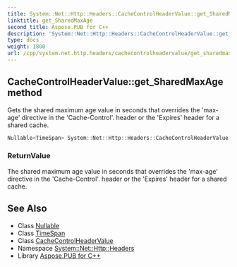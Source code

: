 ```yaml
---
title: System::Net::Http::Headers::CacheControlHeaderValue::get_SharedMaxAge method
linktitle: get_SharedMaxAge
second_title: Aspose.PUB for C++
description: 'System::Net::Http::Headers::CacheControlHeaderValue::get_SharedMaxAge method. Gets the shared maximum age value in seconds that overrides the ''max-age'' directive in the ''Cache-Control''. header or the ''Expires'' header for a shared cache in C++.'
type: docs
weight: 1800
url: /cpp/system.net.http.headers/cachecontrolheadervalue/get_sharedmaxage/
---
```

## CacheControlHeaderValue::get_SharedMaxAge method


Gets the shared maximum age value in seconds that overrides the 'max-age' directive in the 'Cache-Control'. header or the 'Expires' header for a shared cache.

```cpp
Nullable<TimeSpan> System::Net::Http::Headers::CacheControlHeaderValue::get_SharedMaxAge()
```


### ReturnValue

The shared maximum age value in seconds that overrides the 'max-age' directive in the 'Cache-Control'. header or the 'Expires' header for a shared cache.

## See Also

* Class [Nullable](../../../system/nullable/)
* Class [TimeSpan](../../../system/timespan/)
* Class [CacheControlHeaderValue](../)
* Namespace [System::Net::Http::Headers](../../)
* Library [Aspose.PUB for C++](../../../)

